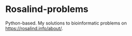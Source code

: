 # Rosalind-problems
Python-based. My solutions to bioinformatic problems on https://rosalind.info/about/.
